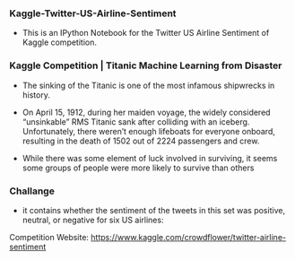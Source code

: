 ### Kaggle-Twitter-US-Airline-Sentiment
* This is an IPython Notebook for the Twitter US Airline Sentiment of Kaggle competition.

### Kaggle Competition | Titanic Machine Learning from Disaster

* The sinking of the Titanic is one of the most infamous shipwrecks in history.

* On April 15, 1912, during her maiden voyage, the widely considered “unsinkable” RMS Titanic sank after colliding with an iceberg. Unfortunately, there weren’t enough lifeboats for everyone onboard, resulting in the death of 1502 out of 2224 passengers and crew.

* While there was some element of luck involved in surviving, it seems some groups of people were more likely to survive than others

### Challange
* it contains whether the sentiment of the tweets in this set was positive, neutral, or negative for six US airlines:


Competition Website: https://www.kaggle.com/crowdflower/twitter-airline-sentiment
